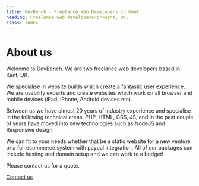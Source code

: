 ```yaml
---
title: DevBench - Freelance Web Developers in Kent
heading: Freelance web developers<br>Kent, UK.
class: index
---
```


# About us
Welcome to DevBench. We are two freelance web developers based in Kent, UK.

We specialise in website builds which create a fantastic user experience. We are usability experts and create websites which work on all browser and mobile devices (iPad, iPhone, Android devices etc).

Between us we have almost 20 years of industry experience and specialise in the following technical areas: PHP, HTML, CSS, JS, and in the past couple of years have moved into new technologies such as NodeJS and Responsive design.

We can fit to your needs whether that be a static website for a new venture or a full ecommerce system with paypal integration. All of our packages can include hosting and domain setup and we can work to a budget!

Please contact us for a quote.

<a href="contact" class="button-primary button-inline">Contact us</a>
